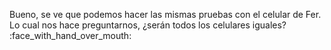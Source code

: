 Bueno, se ve que podemos hacer las mismas pruebas con el celular de Fer. Lo cual nos hace preguntarnos, ¿serán todos los celulares iguales? :face_with_hand_over_mouth:
